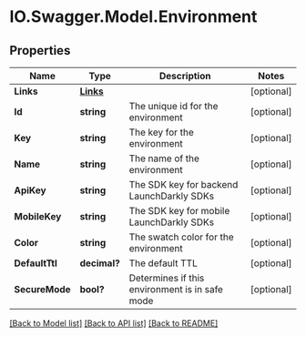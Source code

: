 # IO.Swagger.Model.Environment
## Properties

Name | Type | Description | Notes
------------ | ------------- | ------------- | -------------
**Links** | [**Links**](Links.md) |  | [optional] 
**Id** | **string** | The unique id for the environment | [optional] 
**Key** | **string** | The key for the environment | [optional] 
**Name** | **string** | The name of the environment | [optional] 
**ApiKey** | **string** | The SDK key for backend LaunchDarkly SDKs | [optional] 
**MobileKey** | **string** | The SDK key for mobile LaunchDarkly SDKs | [optional] 
**Color** | **string** | The swatch color for the environment | [optional] 
**DefaultTtl** | **decimal?** | The default TTL | [optional] 
**SecureMode** | **bool?** | Determines if this environment is in safe mode | [optional] 

[[Back to Model list]](../README.md#documentation-for-models) [[Back to API list]](../README.md#documentation-for-api-endpoints) [[Back to README]](../README.md)


